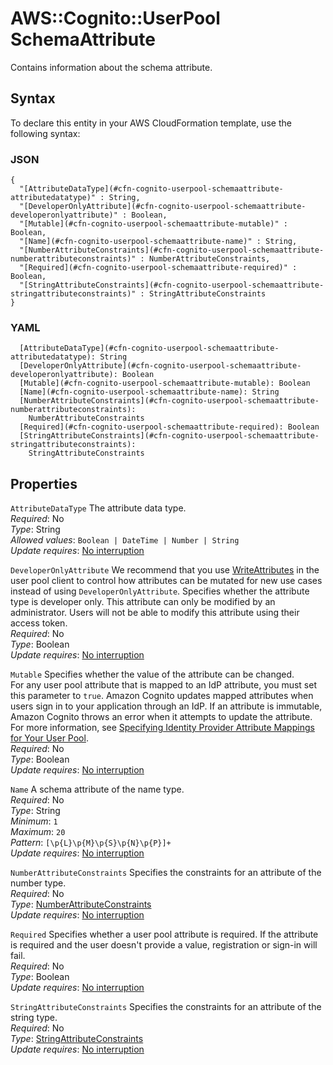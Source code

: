 # AWS::Cognito::UserPool SchemaAttribute<a name="aws-properties-cognito-userpool-schemaattribute"></a>

Contains information about the schema attribute\.

## Syntax<a name="aws-properties-cognito-userpool-schemaattribute-syntax"></a>

To declare this entity in your AWS CloudFormation template, use the following syntax:

### JSON<a name="aws-properties-cognito-userpool-schemaattribute-syntax.json"></a>

```
{
  "[AttributeDataType](#cfn-cognito-userpool-schemaattribute-attributedatatype)" : String,
  "[DeveloperOnlyAttribute](#cfn-cognito-userpool-schemaattribute-developeronlyattribute)" : Boolean,
  "[Mutable](#cfn-cognito-userpool-schemaattribute-mutable)" : Boolean,
  "[Name](#cfn-cognito-userpool-schemaattribute-name)" : String,
  "[NumberAttributeConstraints](#cfn-cognito-userpool-schemaattribute-numberattributeconstraints)" : NumberAttributeConstraints,
  "[Required](#cfn-cognito-userpool-schemaattribute-required)" : Boolean,
  "[StringAttributeConstraints](#cfn-cognito-userpool-schemaattribute-stringattributeconstraints)" : StringAttributeConstraints
}
```

### YAML<a name="aws-properties-cognito-userpool-schemaattribute-syntax.yaml"></a>

```
  [AttributeDataType](#cfn-cognito-userpool-schemaattribute-attributedatatype): String
  [DeveloperOnlyAttribute](#cfn-cognito-userpool-schemaattribute-developeronlyattribute): Boolean
  [Mutable](#cfn-cognito-userpool-schemaattribute-mutable): Boolean
  [Name](#cfn-cognito-userpool-schemaattribute-name): String
  [NumberAttributeConstraints](#cfn-cognito-userpool-schemaattribute-numberattributeconstraints):
    NumberAttributeConstraints
  [Required](#cfn-cognito-userpool-schemaattribute-required): Boolean
  [StringAttributeConstraints](#cfn-cognito-userpool-schemaattribute-stringattributeconstraints):
    StringAttributeConstraints
```

## Properties<a name="aws-properties-cognito-userpool-schemaattribute-properties"></a>

`AttributeDataType` <a name="cfn-cognito-userpool-schemaattribute-attributedatatype"></a>
The attribute data type\.  
_Required_: No  
_Type_: String  
_Allowed values_: `Boolean | DateTime | Number | String`  
_Update requires_: [No interruption](https://docs.aws.amazon.com/AWSCloudFormation/latest/UserGuide/using-cfn-updating-stacks-update-behaviors.html#update-no-interrupt)

`DeveloperOnlyAttribute` <a name="cfn-cognito-userpool-schemaattribute-developeronlyattribute"></a>
We recommend that you use [WriteAttributes](https://docs.aws.amazon.com/cognito-user-identity-pools/latest/APIReference/API_UserPoolClientType.html#CognitoUserPools-Type-UserPoolClientType-WriteAttributes) in the user pool client to control how attributes can be mutated for new use cases instead of using `DeveloperOnlyAttribute`\.
Specifies whether the attribute type is developer only\. This attribute can only be modified by an administrator\. Users will not be able to modify this attribute using their access token\.  
_Required_: No  
_Type_: Boolean  
_Update requires_: [No interruption](https://docs.aws.amazon.com/AWSCloudFormation/latest/UserGuide/using-cfn-updating-stacks-update-behaviors.html#update-no-interrupt)

`Mutable` <a name="cfn-cognito-userpool-schemaattribute-mutable"></a>
Specifies whether the value of the attribute can be changed\.  
For any user pool attribute that is mapped to an IdP attribute, you must set this parameter to `true`\. Amazon Cognito updates mapped attributes when users sign in to your application through an IdP\. If an attribute is immutable, Amazon Cognito throws an error when it attempts to update the attribute\. For more information, see [Specifying Identity Provider Attribute Mappings for Your User Pool](https://docs.aws.amazon.com/cognito/latest/developerguide/cognito-user-pools-specifying-attribute-mapping.html)\.  
_Required_: No  
_Type_: Boolean  
_Update requires_: [No interruption](https://docs.aws.amazon.com/AWSCloudFormation/latest/UserGuide/using-cfn-updating-stacks-update-behaviors.html#update-no-interrupt)

`Name` <a name="cfn-cognito-userpool-schemaattribute-name"></a>
A schema attribute of the name type\.  
_Required_: No  
_Type_: String  
_Minimum_: `1`  
_Maximum_: `20`  
_Pattern_: `[\p{L}\p{M}\p{S}\p{N}\p{P}]+`  
_Update requires_: [No interruption](https://docs.aws.amazon.com/AWSCloudFormation/latest/UserGuide/using-cfn-updating-stacks-update-behaviors.html#update-no-interrupt)

`NumberAttributeConstraints` <a name="cfn-cognito-userpool-schemaattribute-numberattributeconstraints"></a>
Specifies the constraints for an attribute of the number type\.  
_Required_: No  
_Type_: [NumberAttributeConstraints](aws-properties-cognito-userpool-numberattributeconstraints.md)  
_Update requires_: [No interruption](https://docs.aws.amazon.com/AWSCloudFormation/latest/UserGuide/using-cfn-updating-stacks-update-behaviors.html#update-no-interrupt)

`Required` <a name="cfn-cognito-userpool-schemaattribute-required"></a>
Specifies whether a user pool attribute is required\. If the attribute is required and the user doesn't provide a value, registration or sign\-in will fail\.  
_Required_: No  
_Type_: Boolean  
_Update requires_: [No interruption](https://docs.aws.amazon.com/AWSCloudFormation/latest/UserGuide/using-cfn-updating-stacks-update-behaviors.html#update-no-interrupt)

`StringAttributeConstraints` <a name="cfn-cognito-userpool-schemaattribute-stringattributeconstraints"></a>
Specifies the constraints for an attribute of the string type\.  
_Required_: No  
_Type_: [StringAttributeConstraints](aws-properties-cognito-userpool-stringattributeconstraints.md)  
_Update requires_: [No interruption](https://docs.aws.amazon.com/AWSCloudFormation/latest/UserGuide/using-cfn-updating-stacks-update-behaviors.html#update-no-interrupt)
